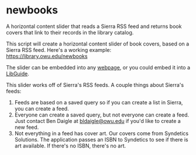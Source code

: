 # newbooks
A horizontal content slider that reads a Sierra RSS feed and returns book covers that link to their records in the library catalog.

This script will create a horizontal content slider of book covers, based on a Sierra RSS feed. Here's a working example:
https://library.owu.edu/newbooks

The slider can be embedded into any [webpage](https://github.com/bldaigle/newbooks/wiki/Add-new-books-to-any-web-page), or you could embed it into a [LibGuide](https://github.com/bldaigle/newbooks/wiki/Add-new-books-to-a-LibGuide).

This slider works off of Sierra's RSS feeds. A couple things about Sierra's feeds:

1. Feeds are based on a saved query so if you can create a list in Sierra, you can create a feed.
2. Everyone can create a saved query, but not everyone can create a feed. Just contact Ben Daigle at bldaigle@owu.edu if you'd like to create a new feed.
3. Not everything in a feed has cover art. Our covers come from Syndetics Solutions. The application passes an ISBN to Syndetics to see if there is art available. If there's no ISBN, there's no art.
